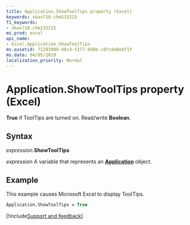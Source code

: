 ```yaml
---
title: Application.ShowToolTips property (Excel)
keywords: vbaxl10.chm133215
f1_keywords:
- vbaxl10.chm133215
ms.prod: excel
api_name:
- Excel.Application.ShowToolTips
ms.assetid: 71293989-d0c4-f277-9d0b-c8fcda0ebf1f
ms.date: 04/05/2019
localization_priority: Normal
---
```



# Application.ShowToolTips property (Excel)

**True** if ToolTips are turned on. Read/write **Boolean**.


## Syntax

_expression_.**ShowToolTips**

_expression_ A variable that represents an **[Application](Excel.Application(object).md)** object.


## Example

This example causes Microsoft Excel to display ToolTips.

```vb
Application.ShowToolTips = True
```




[!include[Support and feedback](~/includes/feedback-boilerplate.md)]